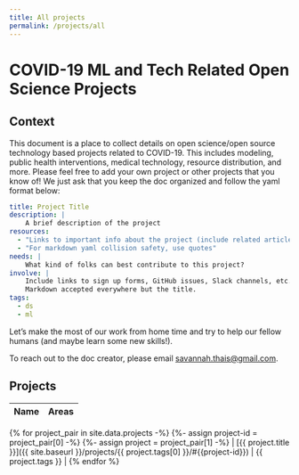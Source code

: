 ```yaml
---
title: All projects
permalink: /projects/all
---
```


# COVID-19 ML and Tech Related Open Science Projects

## Context

This document is a place to collect details on open science/open source technology based projects related to COVID-19. This includes modeling, public health interventions, medical technology, resource distribution, and more. Please feel free to add your own project or other projects that you know of! We just ask that you keep the doc organized and follow the yaml format below:

```yaml
title: Project Title
description: |
    A brief description of the project
resources:
  - "Links to important info about the project (include related articles if possible!)"
  - "For markdown yaml collision safety, use quotes"
needs: |
    What kind of folks can best contribute to this project?
involve: |
    Include links to sign up forms, GitHub issues, Slack channels, etc.
    Markdown accepted everywhere but the title.
tags:
  - ds
  - ml
```

Let’s make the most of our work from home time and try to help our fellow humans (and maybe learn some new skills!). 

To reach out to the doc creator, please email savannah.thais@gmail.com.

## Projects

| Name | Areas |
|------|-------|
{%  for project_pair in site.data.projects -%}
{%-   assign project-id = project_pair[0] -%}
{%-   assign project = project_pair[1] -%}
| [{{ project.title }}]({{ site.baseurl }}/projects/{{ project.tags[0] }}/#{{project-id}}) | {{ project.tags }} |
{% endfor %}


